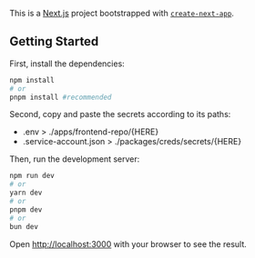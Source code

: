 This is a [Next.js](https://nextjs.org) project bootstrapped with [`create-next-app`](https://nextjs.org/docs/app/api-reference/cli/create-next-app).

## Getting Started

First, install the dependencies:

```bash
npm install
# or
pnpm install #recommended
```

Second, copy and paste the secrets according to its paths:

- .env > ./apps/frontend-repo/{HERE}
- .service-account.json > ./packages/creds/secrets/{HERE}

Then, run the development server:

```bash
npm run dev
# or
yarn dev
# or
pnpm dev
# or
bun dev
```

Open [http://localhost:3000](http://localhost:3000) with your browser to see the result.
